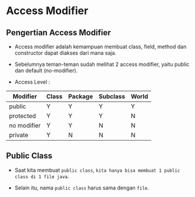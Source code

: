 # Access Modifier

## Pengertian Access Modifier

- Access modifier adalah kemampuan membuat class, field, method dan constructor dapat diakses dari mana saja.

- Sebelumnya teman-teman sudah melihat 2 access modifier, yaitu public dan default (no-modifier).

- Access Level :

| Modifier    | Class | Package | Subclass | World |
| ----------- | ----- | ------- | -------- | ----- |
| public      | Y     | Y       | Y        | Y     |
| protected   | Y     | Y       | Y        | N     |
| no modifier | Y     | Y       | N        | N     |
| private     | Y     | N       | N        | N     |

## Public Class

- Saat kita membuat `public class`, `kita hanya bisa membuat 1 public class di 1 file java`.

- Selain itu, nama `public class` harus sama dengan `file`.

```java

```


